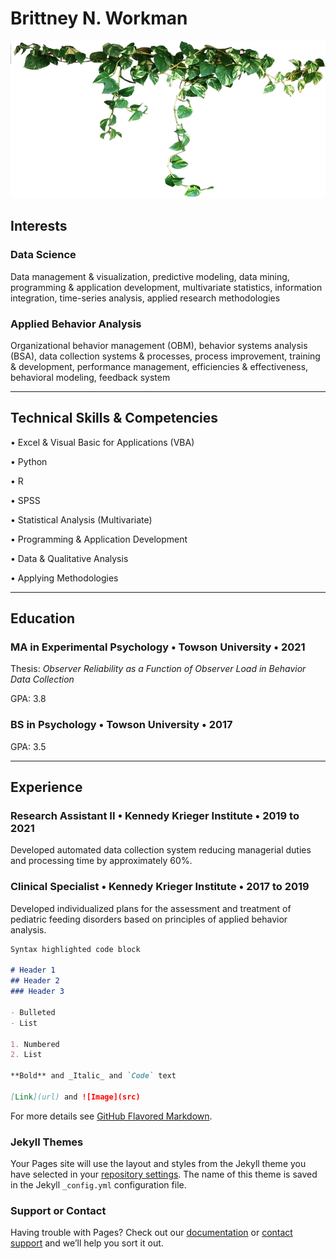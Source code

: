 # Brittney N. Workman

![plantpic.png](https://github.com/git-Jeriah/git-jeriah.github.io/blob/980177a9f583bb3fda00e918955c2cf39e72bba5/docs/plantpic.png)


## **Interests**

### Data Science
Data management & visualization, predictive modeling, data mining, programming & application development, multivariate statistics, information integration, time-series analysis, applied research methodologies

### Applied Behavior Analysis
Organizational behavior management (OBM), behavior systems analysis (BSA), data collection systems & processes, process improvement, training & development, performance management, efficiencies & effectiveness, behavioral modeling, feedback system

<hr />

## **Technical Skills & Competencies**

•	Excel & Visual Basic for Applications (VBA)

•	Python

•	R

•	SPSS

•	Statistical Analysis (Multivariate)

•	Programming & Application Development

•	Data & Qualitative Analysis

•	Applying Methodologies

<hr />

## **Education**

### **MA in Experimental Psychology • Towson University • 2021**

Thesis: *Observer Reliability as a Function of Observer Load in Behavior Data Collection*

GPA: 3.8

### **BS in Psychology • Towson University • 2017**

GPA: 3.5

<hr />


## **Experience**

### **Research Assistant II • Kennedy Krieger Institute • 2019 to 2021**

Developed automated data collection system reducing managerial duties and processing time by approximately 60%.

### **Clinical Specialist • Kennedy Krieger Institute • 2017 to 2019**

Developed individualized plans for the assessment and treatment of pediatric feeding disorders based on principles of applied behavior analysis.




```markdown
Syntax highlighted code block

# Header 1
## Header 2
### Header 3

- Bulleted
- List

1. Numbered
2. List

**Bold** and _Italic_ and `Code` text

[Link](url) and ![Image](src)
```

For more details see [GitHub Flavored Markdown](https://guides.github.com/features/mastering-markdown/).

### Jekyll Themes

Your Pages site will use the layout and styles from the Jekyll theme you have selected in your [repository settings](https://github.com/git-Jeriah/git-jeriah.github.io/settings/pages). The name of this theme is saved in the Jekyll `_config.yml` configuration file.

### Support or Contact

Having trouble with Pages? Check out our [documentation](https://docs.github.com/categories/github-pages-basics/) or [contact support](https://support.github.com/contact) and we’ll help you sort it out.
